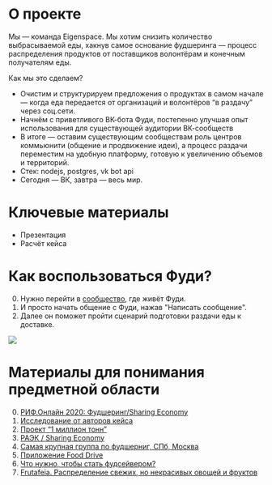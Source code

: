 # О проекте

Мы — команда Eigenspace.
Мы хотим снизить количество выбрасываемой еды, 
хакнув самое основание фудшеринга — процесс распределения продуктов 
от поставщиков волонтёрам и конечным получателям еды.

Как мы это сделаем?

* Очистим и структурируем предложения о продуктах в самом начале — 
когда еда передается от организаций и волонтёров “в раздачу” через соц.сети.
* Начнём с приветливого ВК-бота Фуди, постепенно улучшая опыт использования 
для существующей аудитории ВК-сообществ
* В итоге — оставим существующим сообществам роль центров коммьюнити 
(общение и продвижение идеи), а процесс раздачи переместим на 
удобную платформу, готовую к увеличению объемов и территорий.
* Стек: nodejs, postgres, vk bot api
* Сегодня — ВК, завтра — весь мир.

# Ключевые материалы

* Презентация
* Расчёт кейса

# Как воспользоваться Фуди?

0. Нужно перейти в [сообщество](https://vk.com/foodieshares), где живёт Фуди.
1. И просто начать общение с Фуди, нажав "Написать сообщение".
2. Далее он поможет пройти сценарий подготовки раздачи еды к доставке.

![](./dev/assets/scenario.gif)

# Материалы для понимания предметной области

0. [РИФ.Онлайн 2020: Фудшеринг/Sharing Economy](https://www.youtube.com/watch?v=FTo4VpzcX-c)
1. [Исследование от авторов кейса](https://tiarcenter.com/wp-content/uploads/2019/11/ENG_Foodsharing-in-Russia_2019.pdf)
2. [Проект “1 миллион тонн”](https://1mlntons.ru/)
3. [РАЭК / Sharing Economy](https://raec.ru/clusters/sharingeconomy/)
4. [Самая крупная группа по фудшерниг, СПб, Москва](https://vk.com/sharingfood)
5. [Приложение Food Drive](https://play.google.com/store/apps/details?id=ru.amio.fooddrive&hl=ru)
6. [Что нужно, чтобы стать фудсейвером?](https://foodsharing.ru/members/)
7. [Frutafeia. Распределение свежих, но некрасивых овощей и фруктов](https://frutafeia.pt/en/the-project)



